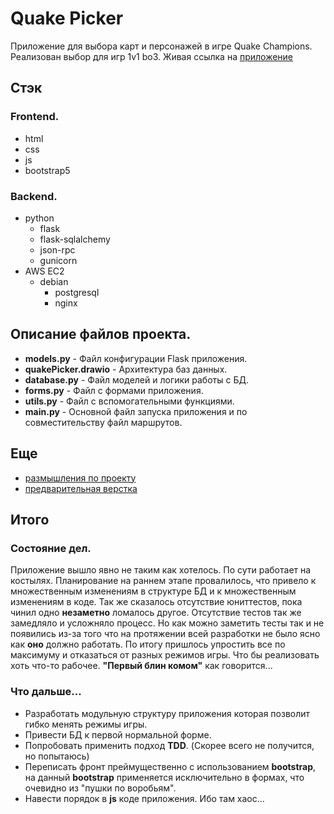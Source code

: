 # Quake Picker
Приложение для выбора карт и персонажей в игре Quake Champions.
Реализован выбор для игр 1v1 bo3.
Живая ссылка на [приложение](http://quakepicker.duckdns.org)

## Стэк
### Frontend.
* html
* css
* js
* bootstrap5

### Backend.
* python
    * flask
    * flask-sqlalchemy
    * json-rpc
    * gunicorn
* AWS EC2
    * debian
        * postgresql
        * nginx

## Описание файлов проекта.
* **models.py** - Файл конфигурации Flask приложения.
* **quakePicker.drawio** - Архитектура баз данных.
* **database.py** - Файл моделей и логики работы с БД.
* **forms.py** - Файл с формами приложения.
* **utils.py** - Файл с вспомогательными функциями.
* **main.py** - Основной файл запуска приложения и по совместительству файл маршрутов.


## Еще
* [размышления по проекту](https://wilsonept.gitbook.io/quakepicker/)
* [предварительная верстка](https://codepen.io/wilsonept)


## Итого
### Состояние дел.
Приложение вышло явно не таким как хотелось. По сути работает на костылях. Планирование на раннем этапе провалилось, что привело к множественным изменениям в структуре БД и к множественным изменениям в коде. Так же сказалось отсутствие юниттестов, пока чинил одно **незаметно** ломалось другое. Отсутствие тестов так же замедляло и усложняло процесс. Но как можно заметить тесты так и не появились из-за того что на протяжении всей разработки не было ясно как **оно** должно работать. По итогу пришлось упростить все по максимуму и отказаться от разных режимов игры. Что бы реализовать хоть что-то рабочее. **"Первый блин комом"** как говорится...

### Что дальше...
* Разработать модульную структуру приложения которая позволит гибко менять режимы игры.
* Привести БД к первой нормальной форме.
* Попробовать применить подход **TDD**. (Скорее всего не получится, но попытаюсь)
* Переписать фронт преймущественно с использованием **bootstrap**, на данный **bootstrap** применяется исключительно в формах, что очевидно из "пушки по воробьям".
* Навести порядок в **js** коде приложения. Ибо там хаос...